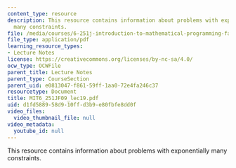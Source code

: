 ```yaml
---
content_type: resource
description: This resource contains information about problems with exponentially
  many constraints.
file: /media/courses/6-251j-introduction-to-mathematical-programming-fall-2009/d1fd588958d910ffd3b9e80fbfe8dd0f_MIT6_251JF09_lec19.pdf
file_type: application/pdf
learning_resource_types:
- Lecture Notes
license: https://creativecommons.org/licenses/by-nc-sa/4.0/
ocw_type: OCWFile
parent_title: Lecture Notes
parent_type: CourseSection
parent_uid: e0813047-f861-59ff-1aa0-72e4fa246c37
resourcetype: Document
title: MIT6_251JF09_lec19.pdf
uid: d1fd5889-58d9-10ff-d3b9-e80fbfe8dd0f
video_files:
  video_thumbnail_file: null
video_metadata:
  youtube_id: null
---
```

This resource contains information about problems with exponentially many constraints.